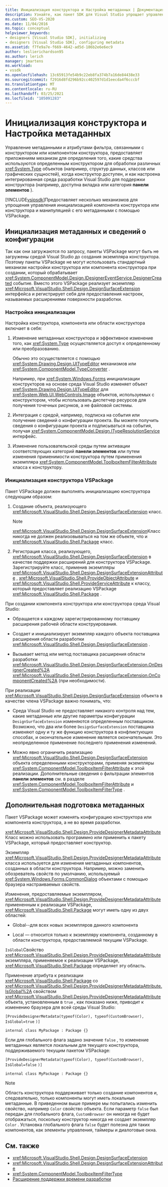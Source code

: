 ```yaml
---
title: Инициализация конструктора и Настройка метаданных | Документация Майкрософт
description: Узнайте, как пакет SDK для Visual Studio упрощает управление инициализацией компонента конструктора или конструктора и его метаданными с помощью VSPackage.
ms.custom: SEO-VS-2020
ms.date: 11/04/2016
ms.topic: conceptual
helpviewer_keywords:
- designers [Visual Studio SDK], initializing
- designers [Visual Studio SDK], configuring metadata
ms.assetid: f7fe9a7e-f669-4642-ad5d-186b2e6e6ec9
author: leslierichardson95
ms.author: lerich
manager: jmartens
ms.workload:
- vssdk
ms.openlocfilehash: 13c65913fe54b9c22eb8fa374b7a16de84438e33
ms.sourcegitcommit: f2916d8fd296b92cc402597d1d1eecda4f6cccbf
ms.translationtype: MT
ms.contentlocale: ru-RU
ms.lasthandoff: 03/25/2021
ms.locfileid: "105091283"
---
```

# <a name="designer-initialization-and-metadata-configuration"></a>Инициализация конструктора и Настройка метаданных

Управление метаданными и атрибутами фильтра, связанными с конструктором или компонентом конструктора, предоставляет приложениям механизм для определения того, какие средства используются определенным конструктором для обработки различных <xref:System.Type> объектов (например, структур данных, классов или графических сущностей), когда конструктор доступен, и как настроена интегрированная среда разработки Visual Studio для поддержки конструктора (например, доступна вкладка или категория **панели элементов** ).

[!INCLUDE[vsipsdk](../extensibility/includes/vsipsdk_md.md)]Предоставляет несколько механизмов для упрощения управления инициализацией компонента конструктора или конструктора и манипуляцией с его метаданными с помощью VSPackage.

## <a name="initialize-metadata-and-configuration-information"></a>Инициализация метаданных и сведений о конфигурации
 Так как они загружаются по запросу, пакеты VSPackage могут быть не загружены средой Visual Studio до создания экземпляра конструктора. Поэтому пакеты VSPackage не могут использовать стандартный механизм настройки конструктора или компонента конструктора при создании, который обрабатывает <xref:System.ComponentModel.Design.IDesignerEventService.DesignerCreated> событие. Вместо этого VSPackage реализует экземпляр <xref:Microsoft.VisualStudio.Shell.Design.DesignSurfaceExtension> интерфейса и регистрирует себя для предоставления настроек, называемых расширениями поверхности разработки.

### <a name="customize-initialization"></a>Настройка инициализации

Настройка конструктора, компонента или области конструктора включает в себя:

1. Изменение метаданных конструктора и эффективное изменение того, как <xref:System.Type> осуществляется доступ к определенному или преобразованию.

    Обычно это осуществляется с помощью <xref:System.Drawing.Design.UITypeEditor> механизмов или <xref:System.ComponentModel.TypeConverter> .

    Например, при <xref:System.Windows.Forms> инициализации конструкторов на основе среда Visual Studio изменяет объект <xref:System.Drawing.Design.UITypeEditor> для <xref:System.Web.UI.WebControls.Image> объектов, используемых с конструктором, чтобы использовать диспетчер ресурсов для получения точечных рисунков, а не файловой системы.

2. Интеграция с средой, например, подписка на события или получение сведений о конфигурации проекта. Вы можете получить сведения о конфигурации проекта и подписываться на события, получая <xref:System.ComponentModel.Design.ITypeResolutionService> интерфейс.

3. Изменение пользовательской среды путем активации соответствующих категорий **панели элементов** или путем изменения применимости конструктора путем применения экземпляра <xref:System.ComponentModel.ToolboxItemFilterAttribute> класса к конструктору.

### <a name="designer-initialization-by-a-vspackage"></a>Инициализация конструктора VSPackage

Пакет VSPackage должен выполнять инициализацию конструктора следующим образом:

1. Создание объекта, реализующего <xref:Microsoft.VisualStudio.Shell.Design.DesignSurfaceExtension> класс.

   > [!NOTE]
   > <xref:Microsoft.VisualStudio.Shell.Design.DesignSurfaceExtension>Класс никогда не должен реализовываться на том же объекте, что и <xref:Microsoft.VisualStudio.Shell.Package> класс.

2. Регистрация класса, реализующего, <xref:Microsoft.VisualStudio.Shell.Design.DesignSurfaceExtension> в качестве поддержки расширений для конструктора VSPackage. Зарегистрируйте класс, применив экземпляры  <xref:Microsoft.VisualStudio.Shell.Design.DesignSurfaceExtensionAttribute> , <xref:Microsoft.VisualStudio.Shell.ProvideObjectAttribute> и <xref:Microsoft.VisualStudio.Shell.ProvideServiceAttribute> к классу, который предоставляет реализацию VSPackage <xref:Microsoft.VisualStudio.Shell.Package> .

При создании компонента конструктора или конструктора среда Visual Studio:

- Обращается к каждому зарегистрированному поставщику расширения рабочей области конструирования.

- Создает и инициализирует экземпляр каждого объекта поставщика расширения области разработки <xref:Microsoft.VisualStudio.Shell.Design.DesignSurfaceExtension> .

- Вызывает метод или метод поставщика расширения области разработки <xref:Microsoft.VisualStudio.Shell.Design.DesignSurfaceExtension.OnDesignerCreated%2A> <xref:Microsoft.VisualStudio.Shell.Design.DesignSurfaceExtension.OnComponentCreated%2A> (при необходимости).

При реализации <xref:Microsoft.VisualStudio.Shell.Design.DesignSurfaceExtension> объекта в качестве члена VSPackage важно понимать, что:

- Среда Visual Studio не предоставляет никакого контроля над тем, какие метаданные или другие параметры конфигурации `DesignSurfaceExtension` изменяются определенным поставщиком. Возможно, что два или более `DesignSurfaceExtension` поставщика изменяют одну и ту же функцию конструктора в конфликтующих способах, и окончательное изменение является окончательным. Это неопределенное применение последнего применения изменений.

- Можно явно ограничить реализацию <xref:Microsoft.VisualStudio.Shell.Design.DesignSurfaceExtension> объекта определенными конструкторами, применяя экземпляры <xref:System.ComponentModel.ToolboxItemFilterAttribute> к этой реализации. Дополнительные сведения о фильтрации элементов **панели элементов** см. в разделе <xref:System.ComponentModel.ToolboxItemFilterAttribute> и <xref:System.ComponentModel.ToolboxItemFilterType> .

## <a name="additional-metadata-provisioning"></a>Дополнительная подготовка метаданных

Пакет VSPackage может изменять конфигурацию конструктора или компонента конструктора, а не во время разработки.

<xref:Microsoft.VisualStudio.Shell.Design.ProvideDesignerMetadataAttribute>Класс можно использовать программно или применить к пакету VSPackage, который предоставляет конструктор.

Экземпляр <xref:Microsoft.VisualStudio.Shell.Design.ProvideDesignerMetadataAttribute> класса используется для изменения метаданных компонентов, созданных в области конструктора. Например, можно заменить обозреватель свойств по умолчанию, используемый <xref:System.Windows.Forms.CommonDialog> объектами с помощью браузера настраиваемых свойств.

Изменения, предоставляемые экземпляром, <xref:Microsoft.VisualStudio.Shell.Design.ProvideDesignerMetadataAttribute> примененным к реализации VSPackage, <xref:Microsoft.VisualStudio.Shell.Package> могут иметь одну из двух областей:

- Global--для всех новых экземпляров данного компонента

- Local — относится только к экземпляру компонента, созданному в области конструктора, предоставляемой текущим VSPackage.

`IsGlobal`Свойство <xref:Microsoft.VisualStudio.Shell.Design.ProvideDesignerMetadataAttribute> экземпляра, применяемое к реализации VSPackage, <xref:Microsoft.VisualStudio.Shell.Package> определяет эту область.

Применение атрибута к реализации <xref:Microsoft.VisualStudio.Shell.Package> со <xref:Microsoft.VisualStudio.Shell.Design.ProvideDesignerMetadataAttribute.IsGlobal%2A> свойством <xref:Microsoft.VisualStudio.Shell.Design.ProvideDesignerMetadataAttribute> объекта, установленным в `true` , как показано ниже, приводит к изменению браузера для всей среды Visual Studio:

`[ProvideDesignerMetadata(typeof(Color), typeof(CustomBrowser),`   `IsGlobal=true`  `)]`

`internal class MyPackage : Package {}`

Если для глобального флага задано значение `false` , то изменение метаданных является локальным для текущего конструктора, поддерживаемого текущим пакетом VSPackage:

`[ProvideDesignerMetadata(typeof(Color), typeof(CustomBrowser),`   `IsGlobal=false`  `)]`

`internal class MyPackage : Package {}`

> [!NOTE]
> Область конструктора поддерживает только создание компонентов и, следовательно, только компоненты могут иметь локальные метаданные. В приведенном выше примере мы попытались изменить свойство, например `Color` свойство объекта. Если параметр `false` был передан для глобального флага, `CustomBrowser` он никогда не будет отображаться, поскольку конструктор никогда не создает экземпляр `Color` . Установка глобального флага `false` будет полезна для таких компонентов, как элементы управления, таймеры и диалоговые окна.

## <a name="see-also"></a>См. также

- <xref:Microsoft.VisualStudio.Shell.Design.DesignSurfaceExtension>
- <xref:Microsoft.VisualStudio.Shell.Design.DesignSurfaceExtensionAttribute>
- <xref:System.ComponentModel.ToolboxItemFilterType>
- [Расширение поддержки времени разработки](/previous-versions/37899azc(v=vs.140))